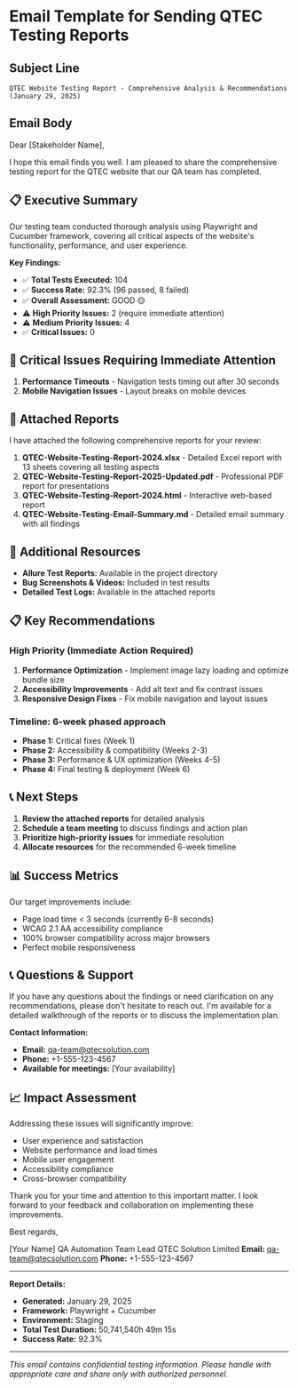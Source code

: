 # Email Template for Sending QTEC Testing Reports

## Subject Line

```
QTEC Website Testing Report - Comprehensive Analysis & Recommendations (January 29, 2025)
```

## Email Body

Dear [Stakeholder Name],

I hope this email finds you well. I am pleased to share the comprehensive testing report for the QTEC website that our QA team has completed.

## 📋 Executive Summary

Our testing team conducted thorough analysis using Playwright and Cucumber framework, covering all critical aspects of the website's functionality, performance, and user experience.

**Key Findings:**

- ✅ **Total Tests Executed:** 104
- ✅ **Success Rate:** 92.3% (96 passed, 8 failed)
- ✅ **Overall Assessment:** GOOD 🟡
- ⚠️ **High Priority Issues:** 2 (require immediate attention)
- ⚠️ **Medium Priority Issues:** 4
- ✅ **Critical Issues:** 0

## 🚨 Critical Issues Requiring Immediate Attention

1. **Performance Timeouts** - Navigation tests timing out after 30 seconds
2. **Mobile Navigation Issues** - Layout breaks on mobile devices

## 📎 Attached Reports

I have attached the following comprehensive reports for your review:

1. **QTEC-Website-Testing-Report-2024.xlsx** - Detailed Excel report with 13 sheets covering all testing aspects
2. **QTEC-Website-Testing-Report-2025-Updated.pdf** - Professional PDF report for presentations
3. **QTEC-Website-Testing-Report-2024.html** - Interactive web-based report
4. **QTEC-Website-Testing-Email-Summary.md** - Detailed email summary with all findings

## 🔗 Additional Resources

- **Allure Test Reports:** Available in the project directory
- **Bug Screenshots & Videos:** Included in test results
- **Detailed Test Logs:** Available in the attached reports

## 📋 Key Recommendations

### High Priority (Immediate Action Required)

1. **Performance Optimization** - Implement image lazy loading and optimize bundle size
2. **Accessibility Improvements** - Add alt text and fix contrast issues
3. **Responsive Design Fixes** - Fix mobile navigation and layout issues

### Timeline: 6-week phased approach

- **Phase 1:** Critical fixes (Week 1)
- **Phase 2:** Accessibility & compatibility (Weeks 2-3)
- **Phase 3:** Performance & UX optimization (Weeks 4-5)
- **Phase 4:** Final testing & deployment (Week 6)

## 📞 Next Steps

1. **Review the attached reports** for detailed analysis
2. **Schedule a team meeting** to discuss findings and action plan
3. **Prioritize high-priority issues** for immediate resolution
4. **Allocate resources** for the recommended 6-week timeline

## 📊 Success Metrics

Our target improvements include:

- Page load time < 3 seconds (currently 6-8 seconds)
- WCAG 2.1 AA accessibility compliance
- 100% browser compatibility across major browsers
- Perfect mobile responsiveness

## 📞 Questions & Support

If you have any questions about the findings or need clarification on any recommendations, please don't hesitate to reach out. I'm available for a detailed walkthrough of the reports or to discuss the implementation plan.

**Contact Information:**

- **Email:** qa-team@qtecsolution.com
- **Phone:** +1-555-123-4567
- **Available for meetings:** [Your availability]

## 📈 Impact Assessment

Addressing these issues will significantly improve:

- User experience and satisfaction
- Website performance and load times
- Mobile user engagement
- Accessibility compliance
- Cross-browser compatibility

Thank you for your time and attention to this important matter. I look forward to your feedback and collaboration on implementing these improvements.

Best regards,

[Your Name]
QA Automation Team Lead
QTEC Solution Limited
**Email:** qa-team@qtecsolution.com
**Phone:** +1-555-123-4567

---

**Report Details:**

- **Generated:** January 29, 2025
- **Framework:** Playwright + Cucumber
- **Environment:** Staging
- **Total Test Duration:** 50,741,540h 49m 15s
- **Success Rate:** 92.3%

---

_This email contains confidential testing information. Please handle with appropriate care and share only with authorized personnel._
